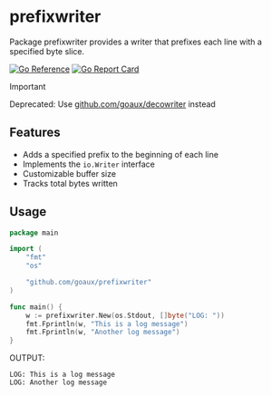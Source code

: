 # prefixwriter
Package prefixwriter provides a writer that prefixes each line with a specified byte slice.

[![Go Reference](https://pkg.go.dev/badge/github.com/goaux/prefixwriter.svg)](https://pkg.go.dev/github.com/goaux/prefixwriter)
[![Go Report Card](https://goreportcard.com/badge/github.com/goaux/prefixwriter)](https://goreportcard.com/report/github.com/goaux/prefixwriter)

> [!IMPORTANT]
> Deprecated: Use [github.com/goaux/decowriter](https://github.com/goaux/decowriter) instead

## Features

- Adds a specified prefix to the beginning of each line
- Implements the `io.Writer` interface
- Customizable buffer size
- Tracks total bytes written

## Usage

```go
package main

import (
	"fmt"
	"os"

	"github.com/goaux/prefixwriter"
)

func main() {
	w := prefixwriter.New(os.Stdout, []byte("LOG: "))
	fmt.Fprintln(w, "This is a log message")
	fmt.Fprintln(w, "Another log message")
}
```

OUTPUT:

```
LOG: This is a log message
LOG: Another log message
```
